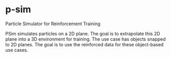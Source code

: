 # p-sim
Particle Simulator for Reinforcement Training

PSim simulates particles on a 2D plane. The goal is to extrapolate this 2D plane into a 3D environment for training. 
The use case has objects snapped to 2D planes. The goal is to use the reinforced data for these object-based use cases. 

